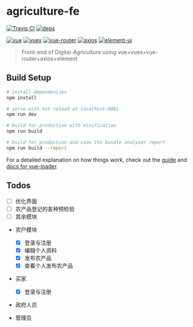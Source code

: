 # agriculture-fe
[![Travis CI](https://travis-ci.org/Save404/agriculture-fe.svg?branch=master)](https://travis-ci.org/Save404/agriculture-fe) [![deps](https://img.shields.io/hackage-deps/v/lens.svg)](https://github.com/Save404/agriculture-fe/network/dependencies)

[![vue](https://img.shields.io/badge/vue-2.5.17-brightgreen.svg)](https://github.com/vuejs/vue)
[![vuex](https://img.shields.io/badge/vuex-3.0.1-brightgreen.svg)](https://github.com/vuejs/vuex)
[![vue-router](https://img.shields.io/badge/vue--router-3.0.1-brightgreen.svg)](https://github.com/vuejs/vue-router)
[![axios](https://img.shields.io/badge/axios-0.18.0-yellow.svg)](https://github.com/axios/axios)
[![element-ui](https://img.shields.io/badge/element--ui-2.4.5-blue.svg)](https://github.com/ElemeFE/element)

> Front-end of Digital-Agriculture using vue+vuex+vue-router+axios+element

## Build Setup

``` bash
# install dependencies
npm install

# serve with hot reload at localhost:8081
npm run dev

# build for production with minification
npm run build

# build for production and view the bundle analyzer report
npm run build --report
```

For a detailed explanation on how things work, check out the [guide](http://vuejs-templates.github.io/webpack/) and [docs for vue-loader](http://vuejs.github.io/vue-loader).



## Todos
- [ ] 优化界面
- [ ] 农产品登记的各种预检验
- [ ] 其余模块

- 农户模块
    - [x] 登录与注册
    - [x] 编辑个人资料
    - [x] 发布农产品
    - [x] 查看个人发布农产品

- 买家
    - [x] 登录与注册

- 政府人员

- 管理员

